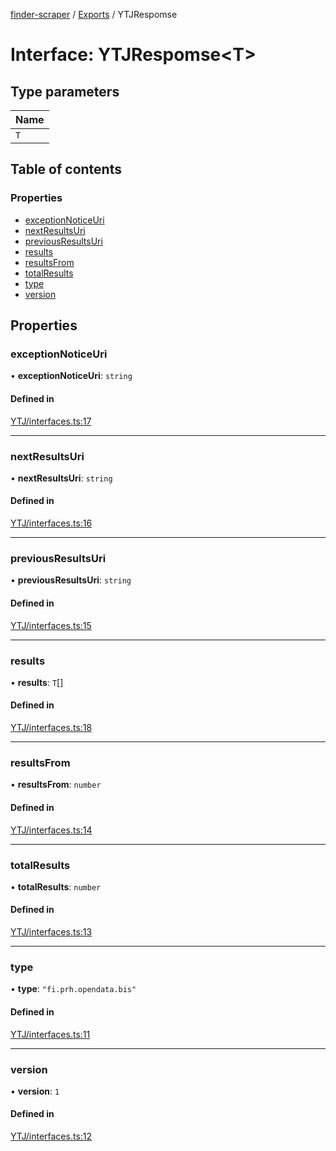 [finder-scraper](../README.md) / [Exports](../modules.md) / YTJRespomse

# Interface: YTJRespomse\<T\>

## Type parameters

| Name |
| :------ |
| `T` |

## Table of contents

### Properties

- [exceptionNoticeUri](YTJRespomse.md#exceptionnoticeuri)
- [nextResultsUri](YTJRespomse.md#nextresultsuri)
- [previousResultsUri](YTJRespomse.md#previousresultsuri)
- [results](YTJRespomse.md#results)
- [resultsFrom](YTJRespomse.md#resultsfrom)
- [totalResults](YTJRespomse.md#totalresults)
- [type](YTJRespomse.md#type)
- [version](YTJRespomse.md#version)

## Properties

### exceptionNoticeUri

• **exceptionNoticeUri**: `string`

#### Defined in

[YTJ/interfaces.ts:17](https://github.com/launde/finder-scraper/blob/a5244be/src/YTJ/interfaces.ts#L17)

___

### nextResultsUri

• **nextResultsUri**: `string`

#### Defined in

[YTJ/interfaces.ts:16](https://github.com/launde/finder-scraper/blob/a5244be/src/YTJ/interfaces.ts#L16)

___

### previousResultsUri

• **previousResultsUri**: `string`

#### Defined in

[YTJ/interfaces.ts:15](https://github.com/launde/finder-scraper/blob/a5244be/src/YTJ/interfaces.ts#L15)

___

### results

• **results**: `T`[]

#### Defined in

[YTJ/interfaces.ts:18](https://github.com/launde/finder-scraper/blob/a5244be/src/YTJ/interfaces.ts#L18)

___

### resultsFrom

• **resultsFrom**: `number`

#### Defined in

[YTJ/interfaces.ts:14](https://github.com/launde/finder-scraper/blob/a5244be/src/YTJ/interfaces.ts#L14)

___

### totalResults

• **totalResults**: `number`

#### Defined in

[YTJ/interfaces.ts:13](https://github.com/launde/finder-scraper/blob/a5244be/src/YTJ/interfaces.ts#L13)

___

### type

• **type**: ``"fi.prh.opendata.bis"``

#### Defined in

[YTJ/interfaces.ts:11](https://github.com/launde/finder-scraper/blob/a5244be/src/YTJ/interfaces.ts#L11)

___

### version

• **version**: ``1``

#### Defined in

[YTJ/interfaces.ts:12](https://github.com/launde/finder-scraper/blob/a5244be/src/YTJ/interfaces.ts#L12)
